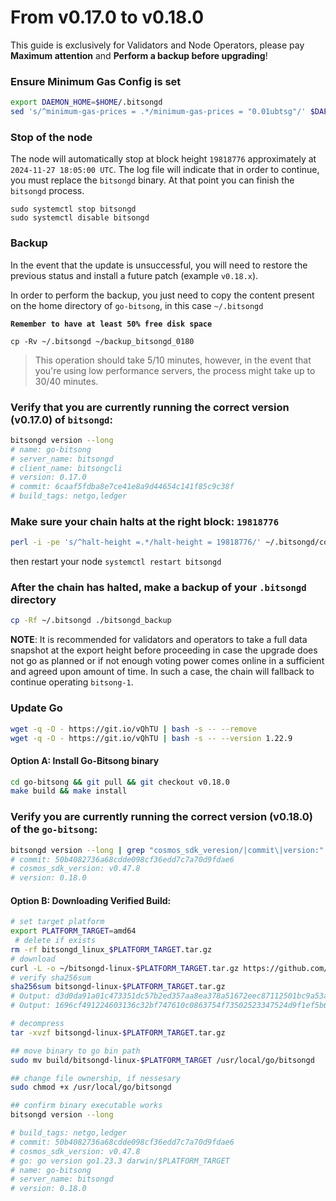 # From v0.17.0 to v0.18.0

This guide is exclusively for Validators and Node Operators, please pay **Maximum attention** and **Perform a backup before upgrading**!

### Ensure Minimum Gas Config is set

```sh
export DAEMON_HOME=$HOME/.bitsongd
sed 's/^minimum-gas-prices = .*/minimum-gas-prices = "0.01ubtsg"/' $DAEMON_HOME/config/app.toml > temp_file && mv temp_file $DAEMON_HOME/config/app.toml
```

### Stop of the node

The node will automatically stop at block height `19818776` approximately at `2024-11-27 18:05:00 UTC`. The log file will indicate that in order to continue, you must replace the `bitsongd` binary. At that point you can finish the `bitsongd` process.

```
sudo systemctl stop bitsongd
sudo systemctl disable bitsongd
```

### Backup

In the event that the update is unsuccessful, you will need to restore the previous status and install a future patch (example `v0.18.x`).

In order to perform the backup, you just need to copy the content present on the home directory of `go-bitsong`, in this case `~/.bitsongd`

**`Remember to have at least 50% free disk space`**

```
cp -Rv ~/.bitsongd ~/backup_bitsongd_0180
```

> This operation should take 5/10 minutes, however, in the event that you're using low performance servers, the process might take up to 30/40 minutes.

### Verify that you are currently running the correct version (v0.17.0) of `bitsongd`:

```sh
bitsongd version --long
# name: go-bitsong
# server_name: bitsongd
# client_name: bitsongcli
# version: 0.17.0
# commit: 6caaf5fdba8e7ce41e8a9d44654c141f85c9c38f
# build_tags: netgo,ledger
```

### Make sure your chain halts at the right block: `19818776`

```sh
perl -i -pe 's/^halt-height =.*/halt-height = 19818776/' ~/.bitsongd/config/app.toml
```

then restart your node `systemctl restart bitsongd`

### After the chain has halted, make a backup of your `.bitsongd` directory

```sh
cp -Rf ~/.bitsongd ./bitsongd_backup
```

**NOTE**: It is recommended for validators and operators to take a full data snapshot at the export height before proceeding in case the upgrade does not go as planned or if not enough voting power comes online in a sufficient and agreed upon amount of time. In such a case, the chain will fallback to continue operating `bitsong-1`.

### Update Go

```sh
wget -q -O - https://git.io/vQhTU | bash -s -- --remove
wget -q -O - https://git.io/vQhTU | bash -s -- --version 1.22.9
```

#### Option A: Install Go-Bitsong binary

```sh
cd go-bitsong && git pull && git checkout v0.18.0
make build && make install 
```

### Verify you are currently running the correct version (v0.18.0) of the `go-bitsong`:

```sh
bitsongd version --long | grep "cosmos_sdk_veresion/|commit\|version:"
# commit: 50b4082736a68cdde098cf36edd7c7a70d9fdae6
# cosmos_sdk_version: v0.47.8
# version: 0.18.0
```

#### Option B: Downloading Verified Build:

```sh
# set target platform
export PLATFORM_TARGET=amd64
 # delete if exists
rm -rf bitsongd_linux_$PLATFORM_TARGET.tar.gz
# download 
curl -L -o ~/bitsongd-linux-$PLATFORM_TARGET.tar.gz https://github.com/bitsongofficial/go-bitsong/releases/download/v0.18.0/bitsongd-linux-$PLATFORM_TARGET.tar.gz
# verify sha256sum 
sha256sum bitsongd-linux-$PLATFORM_TARGET.tar.gz
# Output: d3d0da91a01c473351dc57b2ed357aa8ea378a51672eec87112501bc9a53add6  bitsongd-linux-amd64.tar.gz
# Output: 1696cf491224603136c32bf747610c0863754f73502523347524d9f1ef5b687f  bitsongd-linux-arm64.tar.gz

# decompress 
tar -xvzf bitsongd-linux-$PLATFORM_TARGET.tar.gz 

## move binary to go bin path
sudo mv build/bitsongd-linux-$PLATFORM_TARGET /usr/local/go/bitsongd

## change file ownership, if nessesary 
sudo chmod +x /usr/local/go/bitsongd

## confirm binary executable works 
bitsongd version --long 

# build_tags: netgo,ledger
# commit: 50b4082736a68cdde098cf36edd7c7a70d9fdae6
# cosmos_sdk_version: v0.47.8
# go: go version go1.23.3 darwin/$PLATFORM_TARGET
# name: go-bitsong
# server_name: bitsongd
# version: 0.18.0
```
